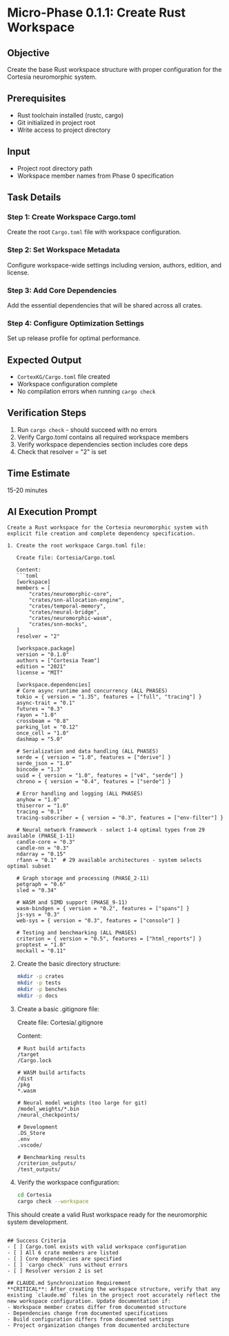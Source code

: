 # Micro-Phase 0.1.1: Create Rust Workspace

## Objective
Create the base Rust workspace structure with proper configuration for the Cortesia neuromorphic system.

## Prerequisites
- Rust toolchain installed (rustc, cargo)
- Git initialized in project root
- Write access to project directory

## Input
- Project root directory path
- Workspace member names from Phase 0 specification

## Task Details

### Step 1: Create Workspace Cargo.toml
Create the root `Cargo.toml` file with workspace configuration.

### Step 2: Set Workspace Metadata
Configure workspace-wide settings including version, authors, edition, and license.

### Step 3: Add Core Dependencies
Add the essential dependencies that will be shared across all crates.

### Step 4: Configure Optimization Settings
Set up release profile for optimal performance.

## Expected Output
- `CortexKG/Cargo.toml` file created
- Workspace configuration complete
- No compilation errors when running `cargo check`

## Verification Steps
1. Run `cargo check` - should succeed with no errors
2. Verify Cargo.toml contains all required workspace members
3. Verify workspace dependencies section includes core deps
4. Check that resolver = "2" is set

## Time Estimate
15-20 minutes

## AI Execution Prompt
```
Create a Rust workspace for the Cortesia neuromorphic system with explicit file creation and complete dependency specification.

1. Create the root workspace Cargo.toml file:
   
   Create file: Cortesia/Cargo.toml
   
   Content:
   ```toml
   [workspace]
   members = [
       "crates/neuromorphic-core",
       "crates/snn-allocation-engine", 
       "crates/temporal-memory",
       "crates/neural-bridge",
       "crates/neuromorphic-wasm",
       "crates/snn-mocks",
   ]
   resolver = "2"

   [workspace.package]
   version = "0.1.0"
   authors = ["Cortesia Team"]
   edition = "2021"
   license = "MIT"

   [workspace.dependencies]
   # Core async runtime and concurrency (ALL PHASES)
   tokio = { version = "1.35", features = ["full", "tracing"] }
   async-trait = "0.1"
   futures = "0.3"
   rayon = "1.0"
   crossbeam = "0.8"
   parking_lot = "0.12"
   once_cell = "1.0"
   dashmap = "5.0"

   # Serialization and data handling (ALL PHASES)
   serde = { version = "1.0", features = ["derive"] }
   serde_json = "1.0"
   bincode = "1.3"
   uuid = { version = "1.0", features = ["v4", "serde"] }
   chrono = { version = "0.4", features = ["serde"] }

   # Error handling and logging (ALL PHASES)
   anyhow = "1.0"
   thiserror = "1.0"
   tracing = "0.1"
   tracing-subscriber = { version = "0.3", features = ["env-filter"] }

   # Neural network framework - select 1-4 optimal types from 29 available (PHASE_1-11)
   candle-core = "0.3"
   candle-nn = "0.3"
   ndarray = "0.15"
   rfann = "0.1"  # 29 available architectures - system selects optimal subset

   # Graph storage and processing (PHASE_2-11)
   petgraph = "0.6"
   sled = "0.34"

   # WASM and SIMD support (PHASE_9-11)
   wasm-bindgen = { version = "0.2", features = ["spans"] }
   js-sys = "0.3"
   web-sys = { version = "0.3", features = ["console"] }

   # Testing and benchmarking (ALL PHASES)
   criterion = { version = "0.5", features = ["html_reports"] }
   proptest = "1.0"
   mockall = "0.11"
   ```

2. Create the basic directory structure:
   ```bash
   mkdir -p crates
   mkdir -p tests
   mkdir -p benches
   mkdir -p docs
   ```

3. Create a basic .gitignore file:
   
   Create file: Cortesia/.gitignore
   
   Content:
   ```gitignore
   # Rust build artifacts
   /target
   /Cargo.lock

   # WASM build artifacts
   /dist
   /pkg
   *.wasm

   # Neural model weights (too large for git)
   /model_weights/*.bin
   /neural_checkpoints/

   # Development
   .DS_Store
   .env
   .vscode/

   # Benchmarking results
   /criterion_outputs/
   /test_outputs/
   ```

4. Verify the workspace configuration:
   ```bash
   cd Cortesia
   cargo check --workspace
   ```

This should create a valid Rust workspace ready for the neuromorphic system development.
```

## Success Criteria
- [ ] Cargo.toml exists with valid workspace configuration
- [ ] All 6 crate members are listed
- [ ] Core dependencies are specified
- [ ] `cargo check` runs without errors
- [ ] Resolver version 2 is set

## CLAUDE.md Synchronization Requirement
**CRITICAL**: After creating the workspace structure, verify that any existing `claude.md` files in the project root accurately reflect the new workspace configuration. Update documentation if:
- Workspace member crates differ from documented structure
- Dependencies change from documented specifications
- Build configuration differs from documented settings
- Project organization changes from documented architecture